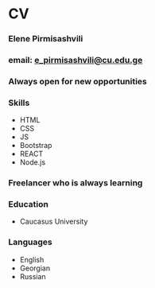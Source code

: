 # CV

### Elene Pirmisashvili

### email: e_pirmisashvili@cu.edu.ge

### Always open for new opportunities

### Skills

- HTML
- CSS
- JS
- Bootstrap
- REACT
- Node.js

### Freelancer who is always learning

### Education

- Caucasus University

### Languages

- English
- Georgian
- Russian
